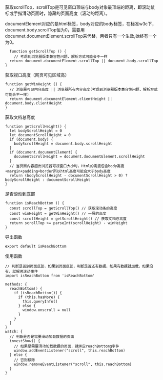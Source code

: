 获取scrollTop，scrollTop是可见窗口顶端与body对象最顶端的距离，即滚动鼠标或手指滑动页面时，隐藏的页面高度（滚动的距离）。

documentElement对应的是html标签，body对应的body标签，在标准w3c下，document.body.scrollTop恒为0，需要用documnet.documentElement.scrollTop来代替，两者只有一个生效,始终有一个为0。
```
  function getScrollTop () {
    // 考虑到浏览器版本兼容性问题，解析方式可能会不一样
  return document.documentElement.scrollTop || document.body.scrollTop
}
```
获取视口高度（网页可见区域高）
```
function getWinHeight () {
  // 浏览器可见内容高度 || 浏览器所有内容高度(考虑到浏览器版本兼容性问题，解析方式可能会不一样)
  return document.documentElement.clientHeight || document.body.clientHeight
}
```
获取文档总高度
```
function getScrollHeight() {
  let bodyScrollHeight = 0
  let documentScrollHeight = 0
  if (document.body) {
    bodyScrollHeight = document.body.scrollHeight
  }
  if (document.documentElement) {
    documentScrollHeight = document.documentElement.scrollHeight
  }
  // 当页面内容超出浏览器可视窗口大小时，Html的高度包含body高度+margin+padding+border所以html高度可能会大于body高度
  return (bodyScrollHeight - documentScrollHeight > 0) ? bodyScrollHeight : documentScrollHeight
}
```
是否滚动到底部
```
function isReachBottom () {
  const scrollTop = getScrollTop() // 获取滚动条的高度
  const winHeight = getWinHeight() // 一屏的高度
  const scrollHeight = getScrollHeight() // 获取文档总高度
  return scrollTop >= parseInt(scrollHeight) - winHeight
}
```
导出函数
```
export default isReachBottom
```
使用函数
```
// 判断是否到页面底部，如果到页面底部，判断是否还有数据，如果有数据就加载，如果没有，就解绑滚动事件
import isReachBottom from 'isReachBottom'

methods: {
  reachBottom() {
    if (isReachBottom()) {
      if (this.hasMore) {
        this.queryInfo()
      } else {
        window.onscroll = null
      }
    }
  }
}
watch: {
  // 判断是否是需要滑动加载数据的页面
  investShow() {
    // 如果是需要滑动加载数据的页面，就绑定reachBottomg事件
    window.addEventListener("scroll", this.reachBottom)
  } else {
    // 否则移除
    window.removeEventListener("scroll", this.reachBottom)
  }
}

```
